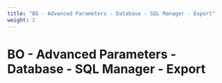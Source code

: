 ```yaml
---
title: "BO - Advanced Parameters - Database - SQL Manager - Export"
weight: 2
---
```


# BO - Advanced Parameters - Database - SQL Manager - Export
